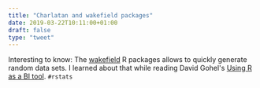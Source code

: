 ```yaml
---
title: "Charlatan and wakefield packages"
date: 2019-03-22T10:11:00+01:00
draft: false
type: "tweet"
---
```


Interesting to know: The [wakefield](https://github.com/trinker/wakefield) R packages allows to quickly generate random
data sets. I learned about that while reading David Gohel's [Using R as a BI
tool](https://davidgohel.github.io/budapestbi2017/r4bi/slides.html#1). `#rstats`
